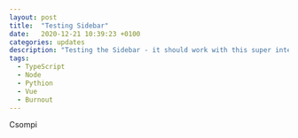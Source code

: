 ```yaml
---
layout: post
title:  "Testing Sidebar"
date:   2020-12-21 10:39:23 +0100
categories: updates
description: "Testing the Sidebar - it should work with this super intersting post now!!"
tags:
  - TypeScript
  - Node
  - Pythion
  - Vue
  - Burnout
---
```


Csompi